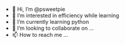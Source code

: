 - 👋 Hi, I’m @psweetpie
- 👀 I’m interested in efficiency while learning
- 🌱 I’m currently learning python
- 💞️ I’m looking to collaborate on ...
- 📫 How to reach me ...

<!---
psweetpie/psweetpie is a ✨ special ✨ repository because its `README.md` (this file) appears on your GitHub profile.
You can click the Preview link to take a look at your changes.
--->

